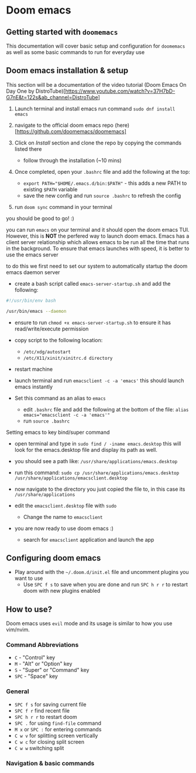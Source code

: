 # Doom emacs

## Getting started with `doomemacs`

This documentation will cover basic setup and configuration for `doomemacs` as well as some basic 
commands to run for everyday use

## Doom emacs installation & setup

This section will be a documentation of the video tutorial (Doom Emacs On Day One by DistroTube)[https://www.youtube.com/watch?v=37H7bD-G7nE&t=122s&ab_channel=DistroTube]

1. Launch terminal and install emacs run command `sudo dnf install emacs`

2. navigate to the official doom emacs repo (here)[https://github.com/doomemacs/doomemacs]

3. Click on *Install* section and clone the repo by copying the commands listed there
	- follow through the installation (~10 mins)

4. Once completed, open your `.bashrc` file and add the following at the top:
	- `export PATH="$HOME/.emacs.d/bin:$PATH"` - this adds a new PATH to existing `$PATH` variable
	- save the new config and run `source .bashrc` to refresh the config

5. run `doom sync` command in your terminal

you should be good to go! :)

you can run `emacs` on your terminal and it should open the doom emacs TUI. 
However, this is **NOT** the perfered way to launch doom emacs. Emacs has a client server relationship which allows emacs to be run all the time that runs in the background. To ensure that emacs launches with speed, it is better to use the emacs server

to do this we first need to set our system to automatically startup the doom emacs daemon server
- create a bash script called `emacs-server-startup.sh` and add the following:

```bash
#!/usr/bin/env bash

/usr/bin/emacs --daemon
```

- ensure to run `chmod +x emacs-server-startup.sh` to ensure it has read/write/execute permission

- copy script to the following location:
	- `/etc/xdg/autostart`
	- `/etc/X11/xinit/xinitrc.d directory`

- restart machine

- launch terminal and run `emacsclient -c -a 'emacs'` this should launch emacs instantly

- Set this command as an alias to `emacs`
	- edit `.bashrc` file and add the following at the bottom of the file: `alias emacs="emacsclient -c -a 'emacs'"`
	- run `source .bashrc`


Setting emacs to key bind/super command

- open terminal and type in `sudo find / -iname emacs.desktop`
this will look for the emacs.desktop file and display its path as well.

- you should see a path like: `/usr/share/applications/emacs.desktop`

- run this command: `sudo cp /usr/share/applications/emacs.desktop /usr/share/applications/emacsclient.desktop`

- now navigate to the directory you just copied the file to, in this case its `/usr/share/applications`

- edit the `emacsclient.desktop` file with `sudo`
	- Change the name to `emacsclient`

- you are now ready to use doom emacs :)
	- search for `emacsclient` application and launch the app

## Configuring doom emacs

 - Play around with the `~/.doom.d/init.el` file and uncomment plugins you want to use
	-  Use `SPC f s` to save when you are done and run `SPC h r r` to restart doom with new plugins enabled

## How to use?

Doom emacs uses `evil` mode and its usage is similar to how you use vim/nvim.

### Command Abbreviations

- `C` - "Control" key
- `M` - "Alt" or "Option" key
- `S` - "Super" or "Command" key
- `SPC` - "Space" key

### General

- `SPC f s` for saving current file
- `SPC f r` find recent file
- `SPC h r r` to restart doom
- `SPC .` for using `find-file` command
- `M x` or `SPC :` for entering commands
- `C w v` for splitting screen vertically
- `C w c` for closing split screen
- `C w w` switching split

### Navigation & basic commands

